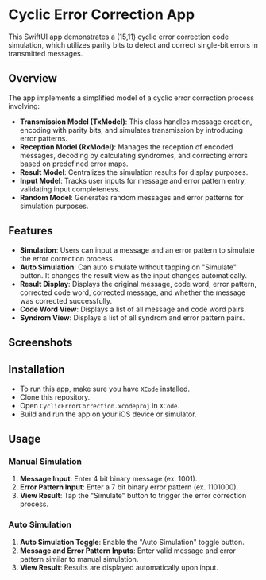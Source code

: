 # Cyclic Error Correction App

This SwiftUI app demonstrates a (15,11) cyclic error correction code simulation, which utilizes parity bits to detect and correct single-bit errors in transmitted messages.

## Overview
The app implements a simplified model of a cyclic error correction process involving:
- **Transmission Model (TxModel)**: This class handles message creation, encoding with parity bits, and simulates transmission by introducing error patterns.
- **Reception Model (RxModel)**: Manages the reception of encoded messages, decoding by calculating syndromes, and correcting errors based on predefined error maps.
- **Result Model**: Centralizes the simulation results for display purposes.
- **Input Model**: Tracks user inputs for message and error pattern entry, validating input completeness.
- **Random Model**: Generates random messages and error patterns for simulation purposes.

## Features
- **Simulation**: Users can input a message and an error pattern to simulate the error correction process.
- **Auto Simulation**: Can auto simulate without tapping on "Simulate" button. It changes the result view as the input changes automatically.
- **Result Display**: Displays the original message, code word, error pattern, corrected code word, corrected message, and whether the message was corrected successfully.
- **Code Word View**: Displays a list of all message and code word pairs.
- **Syndrom View**: Displays a list of all syndrom and error pattern pairs.

## Screenshots

## Installation
- To run this app, make sure you have `XCode` installed.
- Clone this repository.
- Open `CyclicErrorCorrection.xcodeproj` in `XCode`.
- Build and run the app on your iOS device or simulator.

## Usage
### Manual Simulation
1. **Message Input**: Enter 4 bit binary message (ex. 1001).
2. **Error Pattern Input**: Enter a 7 bit binary error pattern (ex. 1101000).
3. **View Result**: Tap the "Simulate" button to trigger the error correction process.

### Auto Simulation
1. **Auto Simulation Toggle**: Enable the "Auto Simulation" toggle button.
2. **Message and Error Pattern Inputs**: Enter valid message and error pattern similar to manual simulation.
3. **View Result**: Results are displayed automatically upon input.
